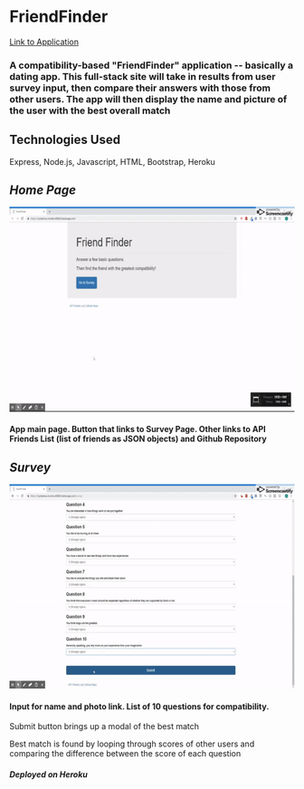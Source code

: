 # FriendFinder

[Link to Application](https://mysterious-tundra-40682.herokuapp.com/)

### A compatibility-based "FriendFinder" application -- basically a dating app. This full-stack site will take in results from user survey input, then compare their answers with those from other users. The app will then display the name and picture of the user with the best overall match

## Technologies Used
Express, Node.js, Javascript, HTML, Bootstrap, Heroku

## *Home Page*
![GIF of home page](gifs/gif1.gif)

#### App main page. Button that links to Survey Page. Other links to API Friends List (list of friends as JSON objects) and Github Repository

## *Survey*
![GIF of survey page](gifs/gif2.gif)

#### Input for name and photo link. List of 10 questions for compatibility.
Submit button brings up a modal of the best match


Best match is found by looping through scores of other users and comparing the difference between the score of each question


##### *Deployed on Heroku*
